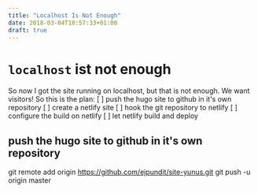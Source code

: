 ```yaml
---
title: "Localhost Is Not Enough"
date: 2018-03-04T18:57:33+01:00
draft: true
---
```


# `localhost` ist not enough

So now I got the site running on localhost, but that is not enough.
We want visitors!
So this is the plan:
 [ ] push the hugo site to github in it's own repository
 [ ] create a netlify site
 [ ] hook the git repository to netlify
 [ ] configure the build on netlify
 [ ] let netlify build and deploy

 ## push the hugo site to github in it's own repository

 git remote add origin https://github.com/ejpundit/site-yunus.git
 git push -u origin master